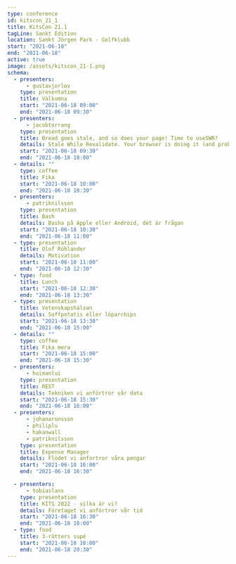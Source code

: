 ```yaml
---
type: conference
id: kitscon_21_1
title: KitsCon 21.1
tagLine: Sankt Edition
location: Sankt Jörgen Park - Golfklubb
start: "2021-06-18"
end: "2021-06-18"
active: true
image: /assets/kitscon_21-1.png
schema:
  - presenters:
      - gustavjorlov
    type: presentation
    title: Välkomna
    start: "2021-06-18 09:00"
    end: "2021-06-18 09:30"
  - presenters:
      - jacobtorrang
    type: presentation
    title: Bread goes stale, and so does your page! Time to useSWR?
    details: Stale While Revalidate. Your browser is doing it (and probably the cool kids), so why not you too! Showing how easy it is to apply revalidation caching strategies using Vercel's useSWR hook.
    start: "2021-06-18 09:30"
    end: "2021-06-18 10:00"
  - details: ""
    type: coffee
    title: Fika
    start: "2021-06-18 10:00"
    end: "2021-06-18 10:30"
  - presenters:
      - patriknilsson
    type: presentation
    title: Bash
    details: Basha på Apple eller Android, det är frågan
    start: "2021-06-18 10:30"
    end: "2021-06-18 11:00"
  - type: presentation
    title: Olof Röhlander
    details: Motivation
    start: "2021-06-18 11:00"
    end: "2021-06-18 12:30"
  - type: food
    title: Lunch
    start: "2021-06-18 12:30"
    end: "2021-06-18 13:30"
  - type: presentation
    title: Vetenskapshälsan
    details: Soffpotatis eller löparchips
    start: "2021-06-18 13:30"
    end: "2021-06-18 15:00"
  - details: ""
    type: coffee
    title: Fika mera
    start: "2021-06-18 15:00"
    end: "2021-06-18 15:30"
  - presenters:
      - hoimanlui
    type: presentation
    title: REST
    details: Tekniken vi anförtror vår data
    start: "2021-06-18 15:30"
    end: "2021-06-18 16:00"
  - presenters:
      - johanaronsson
      - philiplu
      - hakanwall
      - patriknilsson
    type: presentation
    title: Expense Manager
    details: Flödet vi anfortror våra pengar
    start: "2021-06-18 16:00"
    end: "2021-06-18 16:30"

  - presenters:
      - tobiaslans
    type: presentation
    title: KITS 2022 - vilka är vi?
    details: Företaget vi anförtror vår tid
    start: "2021-06-18 16:30"
    end: "2021-06-18 18:00"
  - type: food
    title: 3-rätters supé
    start: "2021-06-18 18:00"
    end: "2021-06-18 20:30"
---
```

